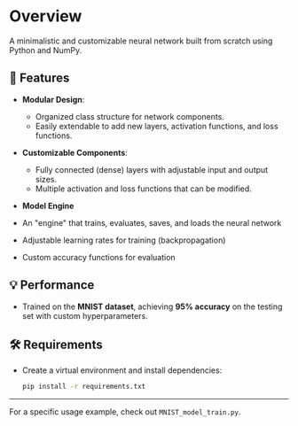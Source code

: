 # Overview

A minimalistic and customizable neural network built from scratch using Python and NumPy. 

## 🧠 Features
- **Modular Design**:
  - Organized class structure for network components.
  - Easily extendable to add new layers, activation functions, and loss functions.
  
- **Customizable Components**:
  - Fully connected (dense) layers with adjustable input and output sizes.
  - Multiple activation and loss functions that can be modified.
    
-  **Model Engine**
  - An "engine" that trains, evaluates, saves, and loads the neural network
  - Adjustable learning rates for training (backpropagation)
  - Custom accuracy functions for evaluation
  
## 💡 Performance
- Trained on the **MNIST dataset**, achieving **95% accuracy** on the testing set with custom hyperparameters.

## 🛠️ Requirements

- Create a virtual environment and install dependencies:

  ```bash
  pip install -r requirements.txt
  ```
  
---

For a specific usage example, check out ```MNIST_model_train.py```.
